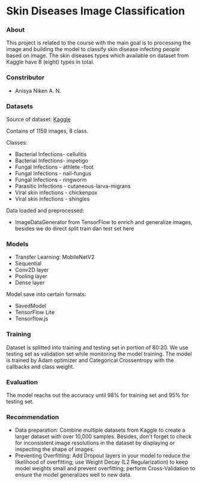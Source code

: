 # Skin Diseases Image Classification
### About
This project is related to the course with the main goal is to processing the image and building the model to classify skin disease infecting people based on image. The skin diseases types which available on dataset from Kaggle have 8 (eight) types in total.

### Constributor
- Anisya Niken A. N.

### Datasets
Source of dataset: [Kaggle](https://www.kaggle.com/datasets/subirbiswas19/skin-disease-dataset) 

Contains of 1159 images, 8 class.

Classes:
- Bacterial Infections- cellulitis
- Bacterial Infections- impetigo
- Fungal Infections - athlete -foot
- Fungal Infections - nail-fungus
- Fungal Infections - ringworm
- Parasitic Infections - cutaneous-larva-migrans
- Viral skin infections - chickenpox
- Viral skin infections - shingles

Data loaded and preprocessed:
- ImageDataGenerator from TensorFlow to enrich and generalize images, besides we do direct split train dan test set here

### Models
- Transfer Learning: MobileNetV2
- Sequential
- Conv2D layer
- Pooling layer
- Dense layer

Model save into certain formats:
- SavedModel
- TensorFlow Lite
- Tensorflow.js

### Training
Dataset is splitted into training and testing set in portion of 80:20. We use testing set as validation set while monitoring the model training. The model is trained by Adam optimizer and Categorical Crossentropy with the callbacks and class weight.

### Evaluation
The model reachs out the accuracy until 98% for training set and 95% for testing set.

### Recommendation
- Data preparation: Combine multiple datasets from Kaggle to create a larger dataset with over 10,000 samples. Besides, don't forget to check for inconsistent image resolutions in the dataset by displaying or inspecting the shape of images.
- Preventing Overfitting: Add Dropout layers in your model to reduce the likelihood of overfitting; use Weight Decay (L2 Regularization) to keep model weights small and prevent overfitting; perform Cross-Validation to ensure the model generalizes well to new data.
